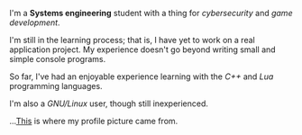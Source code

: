 I'm a <b>Systems engineering</b> student with a thing for <i>cybersecurity</i>
and <i>game development</i>.

I'm still in the learning process; that is,
I have yet to work on a real application project.
My experience doesn't go beyond writing small and
simple console programs.

So far, I've had an enjoyable experience learning with
the <i>C++</i> and <i>Lua</i> programming languages.

I'm also a <i>GNU/Linux</i> user, though still inexperienced.

...<a href="https://www.pixiv.net/en/artworks/110347035">This</a> is where my profile picture came from.

<!---
neolion07/neolion07 is a ✨ special ✨ repository because its `README.md` (this file) appears on your GitHub profile.
You can click the Preview link to take a look at your changes.
--->
